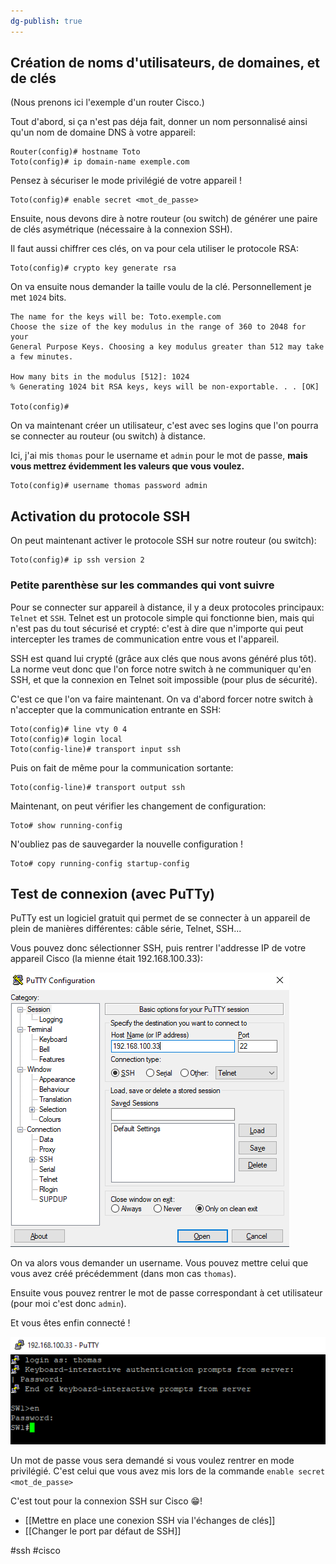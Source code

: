 ```yaml
---
dg-publish: true
---
```


## Création de noms d'utilisateurs, de domaines, et de clés ##

(Nous prenons ici l'exemple d'un router Cisco.)

Tout d'abord, si ça n'est pas déja fait, donner un nom personnalisé ainsi qu'un nom de domaine DNS à votre appareil:

```console
Router(config)# hostname Toto
Toto(config)# ip domain-name exemple.com
```


Pensez à sécuriser le mode privilégié de votre appareil !
```console
Toto(config)# enable secret <mot_de_passe>
```

Ensuite, nous devons dire à notre routeur (ou switch) de générer une paire de clés asymétrique (nécessaire à la connexion SSH).

Il faut aussi chiffrer ces clés, on va pour cela utiliser le protocole RSA:

```console
Toto(config)# crypto key generate rsa
```

On va ensuite nous demander la taille voulu de la clé. Personnellement je met `1024` bits.

```console
The name for the keys will be: Toto.exemple.com
Choose the size of the key modulus in the range of 360 to 2048 for your
General Purpose Keys. Choosing a key modulus greater than 512 may take a few minutes.

How many bits in the modulus [512]: 1024
% Generating 1024 bit RSA keys, keys will be non-exportable. . . [OK]

Toto(config)#
```

On va maintenant créer un utilisateur, c'est avec ses logins que l'on pourra se connecter au routeur (ou switch) à distance.

Ici, j'ai mis `thomas` pour le username et `admin` pour le mot de passe, **mais vous mettrez évidemment les valeurs que vous voulez.**

```console
Toto(config)# username thomas password admin
```

## Activation du protocole SSH ##

On peut maintenant activer le protocole SSH sur notre routeur (ou switch):

```console
Toto(config)# ip ssh version 2
```

### Petite parenthèse sur les commandes qui vont suivre ###

Pour se connecter sur appareil à distance, il y a deux protocoles principaux: `Telnet` et `SSH`. Telnet est un protocole simple qui fonctionne bien, mais qui n'est pas du tout sécurisé et crypté: c'est à dire que n'importe qui peut intercepter les trames de communication entre vous et l'appareil.

SSH est quand lui crypté (grâce aux clés que nous avons généré plus tôt). La norme veut donc que l'on force notre switch à ne communiquer qu'en SSH, et que la connexion en Telnet soit impossible (pour plus de sécurité).

C'est ce que l'on va faire maintenant.
On va d'abord forcer notre switch à n'accepter que la communication entrante en SSH:

```console
Toto(config)# line vty 0 4
Toto(config)# login local
Toto(config-line)# transport input ssh
```

Puis on fait de même pour la communication sortante:

```console
Toto(config-line)# transport output ssh
```

Maintenant, on peut vérifier les changement de configuration:

```console
Toto# show running-config
```

N'oubliez pas de sauvegarder la nouvelle configuration !

```console
Toto# copy running-config startup-config
```

## Test de connexion (avec PuTTy) ##

PuTTy est un logiciel gratuit qui permet de se connecter à un appareil de plein de manières différentes: câble série, Telnet, SSH...

Vous pouvez donc sélectionner SSH, puis rentrer l'addresse IP de votre appareil Cisco (la mienne était 192.168.100.33):

![putty](/images/putty.PNG)

On va alors vous demander un username. Vous pouvez mettre celui que vous avez créé précédemment (dans mon cas `thomas`).

Ensuite vous pouvez rentrer le mot de passe correspondant à cet utilisateur (pour moi c'est donc `admin`).

Et vous êtes enfin connecté !

![ssh](/images/ssh.PNG)

Un mot de passe vous sera demandé si vous voulez rentrer en mode privilégié. C'est celui que vous avez mis lors de la commande `enable secret <mot_de_passe>`

C'est tout pour la connexion SSH sur Cisco 😁!

- [[Mettre en place une conexion SSH via l'échanges de clés]]
- [[Changer le port par défaut de SSH]]

#ssh #cisco

